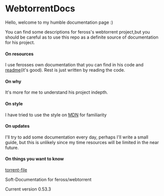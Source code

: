 # WebtorrentDocs
Hello, welcome to my humble documentation page :)

You can find some descriptions for feross's webtorrent project,but you should be careful as to use this repo as a definite source of documentation for his project.

#### On resources
I use ferosses own documentation that you can find in his code and [readme](https://github.com/feross/webtorrent/blob/master/README.md)(it's good). Rest is just written by reading the code.

#### On why
It's more for me to understand his project indepth.

#### On style
I have tried to use the style on [MDN](https://developer.mozilla.org/en-US/docs/Web/JavaScript) for familiarity

#### On updates
I'll try to add some documentation every day, perhaps I'll write a small guide, but this is unlikely since my time resources will be limited in the near future.

#### On things you want to know
[torrent-file](https://en.wikipedia.org/wiki/Torrent_file)  

Soft-Documentation for feross/webtorrent 


Current version 0.53.3

